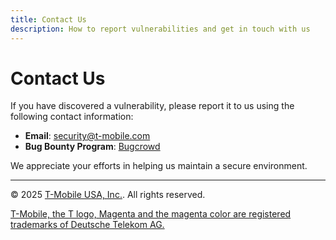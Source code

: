 ```yaml
---
title: Contact Us
description: How to report vulnerabilities and get in touch with us
---
```

# Contact Us

If you have discovered a vulnerability, please report it to us using the following contact information:

- **Email**: [security@t-mobile.com](mailto:security@t-mobile.com)
- **Bug Bounty Program**: [Bugcrowd](https://bugcrowd.com/engagements/t-mobile)

We appreciate your efforts in helping us maintain a secure environment.

---
© 2025 [T-Mobile USA, Inc.](https://www.t-mobile.com/responsibility/legal/copyright). All rights reserved.

[T-Mobile, the T logo, Magenta and the magenta color are registered trademarks of Deutsche Telekom AG.](https://www.t-mobile.com/responsibility/legal/trademarks)